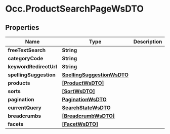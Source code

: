 # Occ.ProductSearchPageWsDTO

## Properties
Name | Type | Description | Notes
------------ | ------------- | ------------- | -------------
**freeTextSearch** | **String** |  | [optional] 
**categoryCode** | **String** |  | [optional] 
**keywordRedirectUrl** | **String** |  | [optional] 
**spellingSuggestion** | [**SpellingSuggestionWsDTO**](SpellingSuggestionWsDTO.md) |  | [optional] 
**products** | [**[ProductWsDTO]**](ProductWsDTO.md) |  | [optional] 
**sorts** | [**[SortWsDTO]**](SortWsDTO.md) |  | [optional] 
**pagination** | [**PaginationWsDTO**](PaginationWsDTO.md) |  | [optional] 
**currentQuery** | [**SearchStateWsDTO**](SearchStateWsDTO.md) |  | [optional] 
**breadcrumbs** | [**[BreadcrumbWsDTO]**](BreadcrumbWsDTO.md) |  | [optional] 
**facets** | [**[FacetWsDTO]**](FacetWsDTO.md) |  | [optional] 


